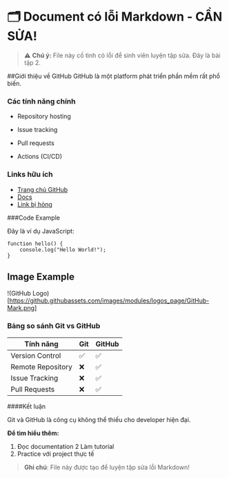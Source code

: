 # 🗂️ Document có lỗi Markdown - CẦN SỬA!

> ⚠️ **Chú ý:** File này cố tình có lỗi để sinh viên luyện tập sửa. Đây là bài tập 2.

##Giới thiệu về GitHub
GitHub là một platform phát triển phần mềm rất phổ biến.

### Các tính năng chính

* Repository hosting
- Issue tracking  
* Pull requests
- Actions (CI/CD)

### Links hữu ích
- [Trang chủ GitHub](https://github.com)
- [Docs](https://docs.github.com) 
- [Link bị hỏng](htps://broken-link.com)

###Code Example

Đây là ví dụ JavaScript:

```
function hello() {
    console.log("Hello World!");
}
```

## Image Example

!(GitHub Logo)[https://github.githubassets.com/images/modules/logos_page/GitHub-Mark.png]

### Bảng so sánh Git vs GitHub

| Tính năng | Git | GitHub
|----------|-----|--------|
Version Control | ✅ | ✅
Remote Repository | ❌ | ✅  
| Issue Tracking | ❌ | ✅ |
Pull Requests | ❌ | ✅

####Kết luận

Git và GitHub là công cụ không thể thiếu cho developer hiện đại.

**Để tìm hiểu thêm:**
1. Đọc documentation
2 Làm tutorial
3. Practice với project thực tế

> **Ghi chú**: File này được tạo để luyện tập sửa lỗi Markdown!
